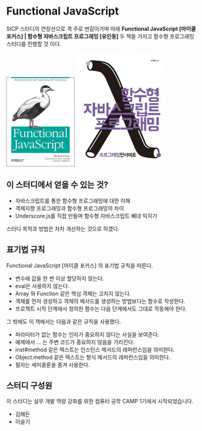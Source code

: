 # Functional JavaScript

SICP 스터디의 연장선으로 격 주로 번갈아가며 아래 **Functional JavaScript [마이클 포커스] | 함수형 자바스크립트 프로그래밍 [유인동]** 두 책을 가지고 함수형 프로그래밍 스터디를 진행할 것 이다.

![함수형 자바스크립트](./images/book_FunctionalJS.gif)        ![함수형 자바스크립트 프로그래밍](./images/book_functionalJS-programming.jpg)



## 이 스터디에서 얻을 수 있는 것?

- 자바스크립트를 통한 함수형 프로그래밍에 대한 이해
- 객체지향 프로그래밍과 함수형 프로그래밍의 차이
- Underscore.js를 직접 만들며 함수형 자바스크립트 뼈대 익히기




스터디 목적과 방법은 차차 개선하는 것으로 하겠다.



## 표기법 규칙

Functional JavaScript [마이클 포커스] 의 표기법 규칙을 따른다.

- 변수에 값을 한 번 이상 할당하지 않는다.
- eval은 사용하지 않는다.
- Array 와 Function 같은 핵심 객체는 고치지 않는다.
- 객체를 먼저 생성하고 객체의 메서드를 생성하는 방법보다는 함수로 작성한다.
- 프로젝트 시작 단계에서 정의한 함수는 다음 단계에서도 그대로 작동해야 한다.

그 밖에도 이 책에서는 다음과 같은 규칙을 사용했다.

- 파라미터가 없는 함수는 인자가 중요하지 않다는 사실을 보여준다.
- 예제에서 ... 는 주변 코드가 중요하지 않음을 가리킨다.
- inst#method 같은 텍스트는 인스턴스 메서드의 레퍼런스임을 의미한다.
- Object.method 같은 텍스트는 형식 메서드의 레퍼런스임을 의미한다.
- 필자는 세미콜론을 즐겨 사용한다.



## 스터디 구성원

이 스터디는 실무 개발 역량 강화를 위한 컴퓨터 공학 CAMP 1기에서 시작되었습니다.

- 김해든
- 이슬기



